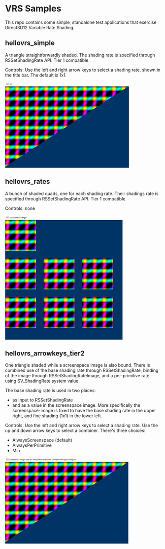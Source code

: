 # VRS Samples
This repo contains some simple, standalone test applications that exercise Direct3D12 Variable Rate Shading.


## hellovrs_simple
A triangle straightforwardly shaded. The shading rate is specified through RSSetShadingRate API. Tier 1 compatible.

Controls: Use the left and right arrow keys to select a shading rate, shown in the title bar. The default is 1x1.

![Example image](https://raw.githubusercontent.com/clandrew/hellovrs/master/Images/simple.PNG "Example image.")


## hellovrs_rates
A bunch of shaded quads, one for each shading rate. Their shadings rate is specified through RSSetShadingRate API. Tier 1 compatible.

Controls: none

![Example image](https://raw.githubusercontent.com/clandrew/hellovrs/master/Images/rates.PNG "Example image.")

## hellovrs_arrowkeys_tier2
One triangle shaded while a screenspace image is also bound. There is combined use of the base shading rate through RSSetShadingRate, binding of the image through RSSetShadingRateImage, and a per-primitive rate using SV_ShadingRate system value.

The base shading rate is used in two places: 
* as input to RSSetShadingRate
* and as a value in the screenspace image. 
More specifically the screenspace-image is fixed to have the base shading rate in the upper right, and fine shading (1x1) in the lower left.

Controls: Use the left and right arrow keys to select a shading rate.
Use the up and down arrow keys to select a combiner. There's three choices:
* AlwaysScreenspace (default)
* AlwaysPerPrimitive
* Min

![Example image](https://raw.githubusercontent.com/clandrew/hellovrs/master/Images/combine.PNG "Example image.")
